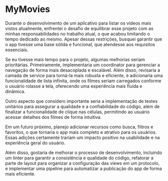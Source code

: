 # MyMovies

Durante o desenvolvimento de um aplicativo para listar os vídeos mais vistos atualmente, enfrentei o desafio de equilibrar esse projeto com as minhas responsabilidades no trabalho atual, o que acabou limitando o tempo dedicado ao mesmo. Apesar dessas restrições, busquei garantir que o app tivesse uma base sólida e funcional, que atendesse aos requisitos essenciais.

Se eu tivesse mais tempo para o projeto, algumas melhorias seriam prioritárias. Primeiramente, implementaria um coordinator para gerenciar a navegação de forma mais desacoplada e escalável. Além disso, revisaria a camada de service para torná-la mais robusta e eficiente, e adicionaria uma funcionalidade de lista infinita, onde os filmes seriam carregados conforme o usuário rolasse a tela, oferecendo uma experiência mais fluida e dinâmica.

Outro aspecto que considero importante seria a implementação de testes unitários para assegurar a qualidade e a confiabilidade do código, além de finalizar a funcionalidade de clique nas células, permitindo ao usuário acessar detalhes dos filmes de forma intuitiva.

Em um futuro próximo, planejo adicionar recursos como busca, filtros e favoritos, o que tornaria o app mais completo e atrativo para os usuários. Essas adições certamente trariam um impacto positivo na usabilidade e na experiência geral do usuário.

Além disso, gostaria de melhorar o processo de desenvolvimento, incluindo um linter para garantir a consistência e qualidade do código, refatorar a parte de layout para organizar a configuração das views em um protocolo, e implementar uma pipeline para automatizar a publicação do app de forma mais eficiente.